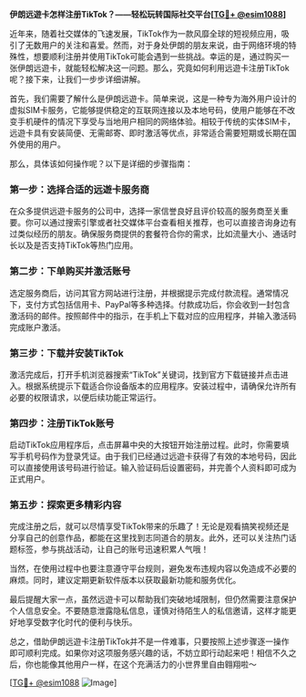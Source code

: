 **伊朗远遊卡怎样注册TikTok？——轻松玩转国际社交平台[[TG💪+ @esim1088](https://t.me/s/esim1088)]**

近年来，随着社交媒体的飞速发展，TikTok作为一款风靡全球的短视频应用，吸引了无数用户的关注和喜爱。然而，对于身处伊朗的朋友来说，由于网络环境的特殊性，想要顺利注册并使用TikTok可能会遇到一些挑战。幸运的是，通过购买一张伊朗远遊卡，就能轻松解决这一问题。那么，究竟如何利用远遊卡注册TikTok呢？接下来，让我们一步步详细讲解。

首先，我们需要了解什么是伊朗远遊卡。简单来说，这是一种专为海外用户设计的虚拟SIM卡服务，它能够提供稳定的互联网连接以及本地号码，使用户能够在不改变手机硬件的情况下享受与当地用户相同的网络体验。相较于传统的实体SIM卡，远遊卡具有安装简便、无需邮寄、即时激活等优点，非常适合需要短期或长期在国外使用的用户。

那么，具体该如何操作呢？以下是详细的步骤指南：

### 第一步：选择合适的远遊卡服务商

在众多提供远遊卡服务的公司中，选择一家信誉良好且评价较高的服务商至关重要。你可以通过搜索引擎或者社交媒体平台查看相关推荐，也可以直接咨询身边有过类似经历的朋友。确保服务商提供的套餐符合你的需求，比如流量大小、通话时长以及是否支持TikTok等热门应用。

### 第二步：下单购买并激活账号

选定服务商后，访问其官方网站进行注册，并根据提示完成付款流程。通常情况下，支付方式包括信用卡、PayPal等多种选择。付款成功后，你会收到一封包含激活码的邮件。按照邮件中的指示，在手机上下载对应的应用程序，并输入激活码完成账户激活。

### 第三步：下载并安装TikTok

激活完成后，打开手机浏览器搜索“TikTok”关键词，找到官方下载链接并点击进入。根据系统提示下载适合你设备版本的应用程序。安装过程中，请确保允许所有必要的权限请求，以便后续功能正常运行。

### 第四步：注册TikTok账号

启动TikTok应用程序后，点击屏幕中央的大按钮开始注册过程。此时，你需要填写手机号码作为登录凭证。由于我们已经通过远遊卡获得了有效的本地号码，因此可以直接使用该号码进行验证。输入验证码后设置密码，并完善个人资料即可成为正式用户。

### 第五步：探索更多精彩内容

完成注册之后，就可以尽情享受TikTok带来的乐趣了！无论是观看搞笑视频还是分享自己的创意作品，都能在这里找到志同道合的朋友。此外，还可以关注热门话题标签，参与挑战活动，让自己的账号迅速积累人气哦！

当然，在使用过程中也要注意遵守平台规则，避免发布违规内容以免造成不必要的麻烦。同时，建议定期更新软件版本以获取最新功能和服务优化。

最后提醒大家一点，虽然远遊卡可以帮助我们突破地域限制，但仍然需要注意保护个人信息安全。不要随意泄露隐私信息，谨慎对待陌生人的私信邀请，这样才能更好地享受数字化时代的便利与快乐。

总之，借助伊朗远遊卡注册TikTok并不是一件难事，只要按照上述步骤逐一操作即可顺利完成。如果你对这项服务感兴趣的话，不妨立即行动起来吧！相信不久之后，你也能像其他用户一样，在这个充满活力的小世界里自由翱翔啦～

[[TG💪+ @esim1088](https://t.me/s/esim1088) ![Image](https://i.postimg.cc/4NQfJmqS/Snipaste-2025-05-13-00-14-12.png)]